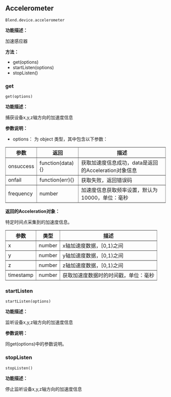 ## Accelerometer ##

    Blend.device.accelerometer

**功能描述：**

加速感应器

**方法：**

- get(options)
- startListen(options)
- stopListen()

<h3 class="accelerometer"> get</h3>

    get(options)

**功能描述：**

捕获设备x,y,z轴方向的加速度信息

**参数说明：**

- options： 为 object 类型，其中包含以下参数：

<table style="border-style: solid; border-width: 0pt;" border="1" cellspacing="0" cellpadding="5px">
    <tbody>
        <tr>
            <th>参数</th>
            <th>返回</th>
            <th>描述</th>
        </tr>
        <tr>
            <td>onsuccess</td>
            <td>function(data){}</td>          
            <td>获取加速度信息成功，data是返回的Acceleration对象信息</td>  
        </tr>
        <tr>
            <td>onfail</td>
            <td>function(err){}</td>          
            <td>获取失败，返回错误码</td>  
        </tr>
        <tr>
            <td>frequency</td>
            <td>number</td>            
            <td>加速度信息获取频率设置，默认为10000，单位：毫秒</td>  
        </tr>
    <tbody>
</table>

**返回的Acceleration对象：**

特定时间点采集到的加速度信息。
<table style="border-style: solid; border-width: 0pt;" border="1" cellspacing="0" cellpadding="5px">
    <tbody>
        <tr>
            <th>参数</th>
            <th>类型</th>
            <th>描述</th>
        </tr>
        <tr>
            <td>x</td>
            <td>number</td>          
            <td>x轴加速度数据，[0,1)之间</td>  
        </tr>
        <tr>
            <td>y</td>
            <td>number</td>            
            <td>y轴加速度数据，[0,1)之间</td>  
        </tr>
        <tr>
            <td>z</td>
            <td>number</td>          
            <td>z轴加速度数据，[0,1)之间</td>  
        </tr>
        <tr>
            <td>timestamp</td>
            <td>number</td>          
            <td>获取加速度数据时的时间戳，单位：毫秒</td>  
        </tr>
    <tbody>
</table>

<h3 class="accelerometer"> startListen</h3>

    startListen(options)

**功能描述：**

监听设备x,y,z轴方向的加速度信息

**参数说明：**

同get(options)中的参数说明。


<h3 class="accelerometer"> stopListen</h3>

    stopListen()

**功能描述：**

停止监听设备x,y,z轴方向的加速度信息

